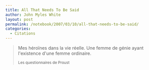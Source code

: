 ```yaml
---
title: All That Needs To Be Said
author: John Myles White
layout: post
permalink: /notebook/2007/03/10/all-that-needs-to-be-said/
categories:
  - Citations
---
```


<blockquote>
<p>Mes héroïnes dans la vie réelle. Une femme de génie ayant l'existence d'une femme ordinaire.</p>

<small>Les questionnaires de Proust</small>
</blockquote>
